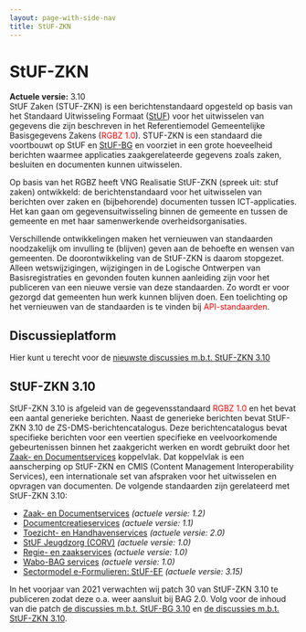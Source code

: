 ```yaml
---
layout: page-with-side-nav
title: StUF-ZKN
---
```

# StUF-ZKN

**Actuele versie:** 3.10  
StUF Zaken (STUF-ZKN) is een berichtenstandaard opgesteld op basis van
het Standaard Uitwisseling Formaat ([StUF](https://vng-realisatie.github.io/StUF-onderlaag/)) voor het uitwisselen van
gegevens die zijn beschreven in het Referentiemodel Gemeentelijke
Basisgegevens Zakens (<span style="color:red">RGBZ 1.0</span>). STUF-ZKN is een
standaard die voortbouwt op StUF en [StUF-BG](https://vng-realisatie.github.io/StUF-BG/) en voorziet in een
grote hoeveelheid berichten waarmee applicaties zaakgerelateerde
gegevens zoals zaken, besluiten en documenten kunnen uitwisselen.

Op basis van het RGBZ heeft VNG Realisatie StUF-ZKN (spreek uit: stuf
zaken) ontwikkeld: de berichtenstandaard voor het uitwisselen van
berichten over zaken en (bijbehorende) documenten tussen
ICT-applicaties. Het kan gaan om gegevensuitwisseling binnen de gemeente
en tussen de gemeente en met haar samenwerkende overheidsorganisaties.

Verschillende ontwikkelingen maken het vernieuwen van standaarden noodzakelijk om invulling te (blijven) geven aan de behoefte en wensen van gemeenten. De doorontwikkeling van de StUF-ZKN is daarom stopgezet. Alleen wetswijzigingen, wijzigingen in de Logische Ontwerpen van Basisregistraties en gevonden fouten kunnen aanleiding zijn voor het publiceren van een nieuwe versie van deze standaarden. Zo wordt er voor gezorgd dat gemeenten hun werk kunnen blijven doen. Een toelichting op het vernieuwen van de standaarden is te vinden bij <span style="color:red">API-standaarden</span>.

## Discussieplatform

Hier kunt u terecht voor de [nieuwste discussies m.b.t. StUF-ZKN
3.10](https://github.com/VNG-Realisatie/StUF-Standaarden/labels/StUF-ZKN%203.10)

## StUF-ZKN 3.10

StUF-ZKN 3.10 is afgeleid van de gegevensstandaard <span style="color:red">RGBZ
1.0</span> en het bevat een aantal
generieke berichten. Naast de generieke berichten bevat StUF-ZKN 3.10 de
ZS-DMS-berichtencatalogus. Deze berichtencatalogus bevat specifieke
berichten voor een veertien specifieke en veelvoorkomende gebeurtenissen
binnen het zaakgericht werken en wordt gebruikt door het [Zaak- en
Documentservices](https://vng-realisatie.github.io/Zaak-en-Documentservices/) koppelvlak. Dat
koppelvlak is een aanscherping op StUF-ZKN en CMIS (Content Management
Interoperability Services), een internationale set van afspraken voor
het uitwisselen en opvragen van documenten. De volgende standaarden zijn
gerelateerd met StUF-ZKN 3.10:

- [Zaak- en Documentservices](https://vng-realisatie.github.io/Zaak-en-Documentservices/)
  *(actuele versie: 1.2)*
- [Documentcreatieservices](https://vng-realisatie.github.io/Documentcreatieservices/)
  *(actuele versie: 1.1)*
- [Toezicht- en Handhavenservices](https://vng-realisatie.github.io/Toezicht-en-Handhavenservices/)
  *(actuele versie: 2.0)*
- [StUF Jeugdzorg (CORV)](https://vng-realisatie.github.io/StUF-Jeugdzorg/)
  *(actuele versie: 1.0)*
- [Regie- en zaakservices](https://vng-realisatie.github.io/Regie-en-zaakservices/) *(actuele
  versie: 1.0)*
- [Wabo-BAG services](https://vng-realisatie.github.io/Wabo-BAG-Services/) *(actuele versie:
  1.0)*
- [Sectormodel e-Formulieren: StUF-EF](https://vng-realisatie.github.io/StUF-EF/) *(actuele
  versie: 3.15)*

In het voorjaar van 2021 verwachten wij patch 30 van StUF-ZKN 3.10 te
publiceren zodat deze o.a. weer aansluit bij BAG 2.0. Volg voor de
inhoud van die patch [de discussies m.b.t. StUF-BG
3.10](https://github.com/VNG-Realisatie/StUF-Standaarden/labels/StUF-BG%203.10)
en [de discussies m.b.t. StUF-ZKN
3.10](https://github.com/VNG-Realisatie/StUF-Standaarden/labels/StUF-ZKN%203.10).